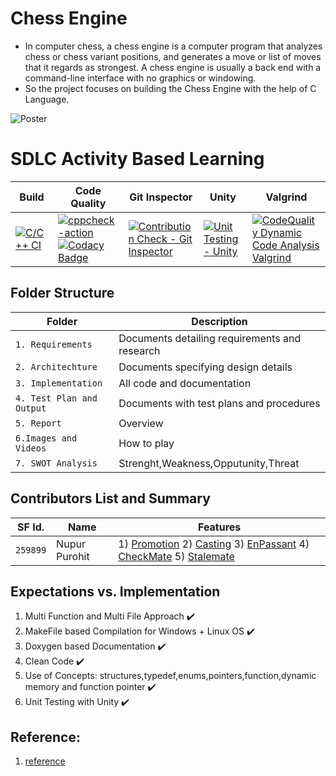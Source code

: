 # Chess Engine

* In computer chess, a chess engine is a computer program that analyzes chess or chess variant positions, and generates a move or list of moves that it regards as strongest. A chess engine is usually a back end with a command-line interface with no graphics or windowing.
* So the project focuses on building the Chess Engine with the help of C Language.



![Poster](https://github.com/nuPURohit/LTTS_MiniProject_StepIn/blob/main/6_ImagesAndVideos/1200px-AAA_SVG_Chessboard_and_chess_pieces_02.svg.png)


# SDLC Activity Based Learning
Build | Code Quality | Git Inspector | Unity | Valgrind
---------|--------------|-----------|-----------|----------
[![C/C++ CI](https://github.com/nuPURohit/LTTS_MiniProject_StepIn/actions/workflows/c-cpp.yml/badge.svg)](https://github.com/nuPURohit/LTTS_MiniProject_StepIn/actions/workflows/c-cpp.yml)|[![cppcheck-action](https://github.com/nuPURohit/LTTS_MiniProject_StepIn/actions/workflows/cppcheck.yml/badge.svg)](https://github.com/nuPURohit/LTTS_MiniProject_StepIn/actions/workflows/cppcheck.yml) [![Codacy Badge](https://app.codacy.com/project/badge/Grade/8a3ac388f05342c88c2e8bde4a2931fe)](https://www.codacy.com/gh/nuPURohit/LTTS_MiniProject_StepIn/dashboard?utm_source=github.com&amp;utm_medium=referral&amp;utm_content=nuPURohit/LTTS_MiniProject_StepIn&amp;utm_campaign=Badge_Grade) | [![Contribution Check - Git Inspector](https://github.com/nuPURohit/LTTS_MiniProject_StepIn/actions/workflows/git-inspector.yml/badge.svg)](https://github.com/nuPURohit/LTTS_MiniProject_StepIn/actions/workflows/git-inspector.yml) | [![Unit Testing - Unity](https://github.com/nuPURohit/LTTS_MiniProject_StepIn/actions/workflows/unity.yml/badge.svg)](https://github.com/nuPURohit/LTTS_MiniProject_StepIn/actions/workflows/unity.yml)|[![CodeQuality Dynamic Code Analysis Valgrind](https://github.com/nuPURohit/LTTS_MiniProject_StepIn/actions/workflows/valgrind.yml/badge.svg)](https://github.com/nuPURohit/LTTS_MiniProject_StepIn/actions/workflows/valgrind.yml)


## Folder Structure
Folder             | Description
-------------------| -----------------------------------------
`1. Requirements`   | Documents detailing requirements and research
`2. Architechture`         | Documents specifying design details
`3. Implementation` | All code and documentation
`4. Test Plan and Output`      | Documents with test plans and procedures
`5. Report` | Overview 
`6.Images and Videos` | How to play
`7. SWOT Analysis` | Strenght,Weakness,Opputunity,Threat

## Contributors List and Summary

SF Id. |  Name   |    Features    
-------|---------|----------------
`259899` | Nupur Purohit  | 1) [Promotion](https://github.com/nuPURohit/LTTS_MiniProject_StepIn/blob/main/2_Architecture/README.md#promotion) 2) [Casting](https://github.com/nuPURohit/LTTS_MiniProject_StepIn/blob/main/2_Architecture/README.md#castling) 3) [EnPassant](https://github.com/nuPURohit/LTTS_MiniProject_StepIn/blob/main/2_Architecture/README.md#enpassant) 4) [CheckMate](https://github.com/nuPURohit/LTTS_MiniProject_StepIn/blob/main/2_Architecture/README.md#check-and-checkmate) 5) [Stalemate](https://github.com/nuPURohit/LTTS_MiniProject_StepIn/blob/main/2_Architecture/README.md#stalemate-and-dead)
   

## Expectations vs. Implementation
1. Multi Function and Multi File Approach :heavy_check_mark:
2. MakeFile based Compilation for Windows + Linux OS :heavy_check_mark:
3. Doxygen based Documentation :heavy_check_mark:
4. Clean Code :heavy_check_mark:
5. Use of Concepts: structures,typedef,enums,pointers,function,dynamic memory and function pointer :heavy_check_mark:
6. Unit Testing with Unity :heavy_check_mark:


## Reference:
1. [reference](https://www.google.com/url?sa=t&rct=j&q=&esrc=s&source=web&cd=&cad=rja&uact=8&ved=2ahUKEwiE3KLR4v3vAhXaXSsKHcLXD4kQFjAAegQIAxAD&url=https%3A%2F%2Fwww.chessprogramming.org%2FVice&usg=AOvVaw0DH7LHhtzWCGvXYBvM26YV)



